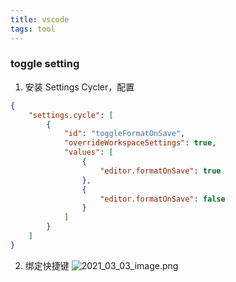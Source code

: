 ```yaml
---
title: vscode
tags: tool
---
```

### toggle setting
1. 安装 Settings Cycler，配置
```json
{
    "settings.cycle": [
        {
            "id": "toggleFormatOnSave",
            "overrideWorkspaceSettings": true,
            "values": [
                {
                    "editor.formatOnSave": true
                },
                {
                    "editor.formatOnSave": false
                }
            ]
        }
    ]
}
```
2. 绑定快捷键
![2021_03_03_image.png](https://cdn.logseq.com/%2F05d785aa-66bd-428c-b16a-3986a54f2e3d767ff98d-8c16-4be3-aefd-26a3d480a5612021_03_03_image.png?Expires=4768348048&Signature=cqGzB4u9jKnFJH0r0r2hERLK-CCoNdb6k5y0q-l-cl8MqXr6f-HtYnD89SaV83MC0lgTNmwWVc~IiogY4SxFYeNeaueK462T7FSxGHLj9KmlGcMZxze~veamHrXJQidofGUts7PyDMucpYj6f4jM3onYh~WxkhAsAzovnMOEGsKB9WvkR5omUFHq~gaCyKLXBzfb1gtsT93PcJyYrbSvBpSG2Q4a-R4RikHwZoEz-bLu0AM2skgBEvcvUfjnSn1Ffe8jRWwJ6nGFK7Bjr6Bgrfzg1QHizSSUKtzdbPSY~IzH33M4JHgcThjDMUqhtmRVxV6d6bYDdWGao~l09P3HLQ__&Key-Pair-Id=APKAJE5CCD6X7MP6PTEA)
